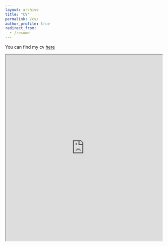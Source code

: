 ```yaml
---
layout: archive
title: "CV"
permalink: /cv/
author_profile: true
redirect_from:
  - /resume
---
```


You can find my cv <a href="https://www.dropbox.com/scl/fi/pwyl4djl6ck859ci71saw/tolva_CV.pdf?rlkey=vhp32q9lri73zhjies8u1p956&st=n4dm7dxt&dl=0">here</a>

<iframe src="https://www.dropbox.com/scl/fi/pwyl4djl6ck859ci71saw/tolva_CV.pdf?rlkey=vhp32q9lri73zhjies8u1p956&st=n4dm7dxt&dl=1" width="100%" height="600px">
</iframe>
